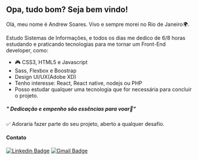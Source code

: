 ## Opa, tudo bom? Seja bem vindo!
Olá, meu nome é Andrew Soares. Vivo e sempre morei no Rio de Janeiro🌍.

Estudo Sistemas de Informações, e todos os dias me dedico de  6/8 horas estudando e praticando tecnologias para me tornar um Front-End developer, como:
- 🎮 CSS3, HTML5 e Javascript
-  Sass, Flexbox e Boostrap
-  Design UI/UX(Adobe XD)
 - Tenho interesse: React, React native, nodejs ou PHP
 - Posso estudar qualquer uma tecnologia que for necessária para concluir o projeto.
##### " Dedicação e empenho são essências para voar🚀"
✅ Adoraria fazer parte do seu projeto, aberto a qualquer desafio.
#### Contato
[![Linkedin Badge](https://img.shields.io/badge/-LinkedIn-blue?style=flat-square&logo=Linkedin&logoColor=white&link=https://www.linkedin.com/in/andrew-soares-722643179/)](https://www.linkedin.com/in/andrew-soares-722643179/)     [![Gmail Badge](https://img.shields.io/badge/-Gmail-c14438?style=flat-square&logo=Gmail&logoColor=white&link=mailtoandrewsoares347@gmail.com)](mailto:andrewsoares347@gmail.com)
